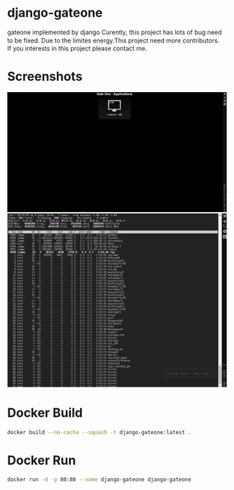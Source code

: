 # django-gateone
gateone implemented by django
Curently, this project has lots of bug need to be fixed. Due to the limites energy.This project need more contributors.　If you interests in this project please contact me.
# Screenshots
![screenshots1](./screenshots/screenshots1.png  "screenshots1")
![screenshots2](./screenshots/screenshots2.gif  "screenshots2")
# Docker Build
```sh
docker build --no-cache --squash -t django-gateone:latest .
```
# Docker Run
```sh
docker run -d -p 80:80 --name django-gateone django-gateone
```
